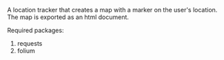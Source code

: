A location tracker that creates a map with a marker on the user's location.
The map is exported as an html document.

Required packages:
1. requests
2. folium